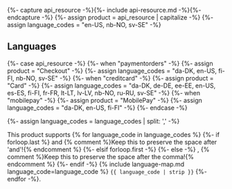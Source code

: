 {%- capture api_resource -%}{%- include api-resource.md -%}{%- endcapture -%}
{%- assign product = api_resource  | capitalize -%}
{%- assign language_codes = "en-US, nb-NO, sv-SE" -%}

## Languages

{%- case api_resource -%}
    {%- when "paymentorders" -%}
        {%- assign product = "Checkout" -%}
        {%- assign language_codes = "da-DK, en-US, fi-FI, nb-NO, sv-SE" -%}
    {%- when "creditcard" -%}
        {%- assign product = "Card" -%}
        {%- assign language_codes = "da-DK, de-DE, ee-EE, en-US, es-ES, fi-FI, fr-FR, lt-LT, lv-LV, nb-NO, ru-RU, sv-SE" -%}
    {%- when "mobilepay" -%}
        {%- assign product = "MobilePay" -%}
        {%- assign language_codes = "da-DK, en-US, fi-FI" -%}
{%- endcase -%}

{%- assign language_codes = language_codes | split: ',' -%}

This product supports
{% for language_code in language_codes %}
{%- if forloop.last %}
 and {% comment %}Keep this to preserve the space after 'and'!{% endcomment %}
{%- elsif forloop.first -%}
{%- else -%}
, {% comment %}Keep this to preserve the space after the comma!{% endcomment %}
{%- endif -%}
{% include language-map.md language_code=language_code %} `{{ language_code | strip }}`
{%- endfor -%}.
